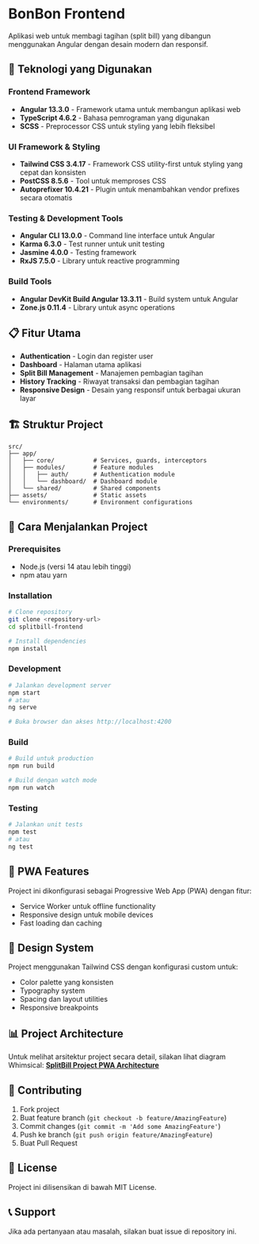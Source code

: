 # BonBon Frontend

Aplikasi web untuk membagi tagihan (split bill) yang dibangun menggunakan Angular dengan desain modern dan responsif.

## 🚀 Teknologi yang Digunakan

### Frontend Framework
- **Angular 13.3.0** - Framework utama untuk membangun aplikasi web
- **TypeScript 4.6.2** - Bahasa pemrograman yang digunakan
- **SCSS** - Preprocessor CSS untuk styling yang lebih fleksibel

### UI Framework & Styling
- **Tailwind CSS 3.4.17** - Framework CSS utility-first untuk styling yang cepat dan konsisten
- **PostCSS 8.5.6** - Tool untuk memproses CSS
- **Autoprefixer 10.4.21** - Plugin untuk menambahkan vendor prefixes secara otomatis

### Testing & Development Tools
- **Angular CLI 13.0.0** - Command line interface untuk Angular
- **Karma 6.3.0** - Test runner untuk unit testing
- **Jasmine 4.0.0** - Testing framework
- **RxJS 7.5.0** - Library untuk reactive programming

### Build Tools
- **Angular DevKit Build Angular 13.3.11** - Build system untuk Angular
- **Zone.js 0.11.4** - Library untuk async operations

## 📋 Fitur Utama

- **Authentication** - Login dan register user
- **Dashboard** - Halaman utama aplikasi
- **Split Bill Management** - Manajemen pembagian tagihan
- **History Tracking** - Riwayat transaksi dan pembagian tagihan
- **Responsive Design** - Desain yang responsif untuk berbagai ukuran layar

## 🏗️ Struktur Project

```
src/
├── app/
│   ├── core/           # Services, guards, interceptors
│   ├── modules/        # Feature modules
│   │   ├── auth/       # Authentication module
│   │   └── dashboard/  # Dashboard module
│   └── shared/         # Shared components
├── assets/             # Static assets
└── environments/       # Environment configurations
```

## 🚀 Cara Menjalankan Project

### Prerequisites
- Node.js (versi 14 atau lebih tinggi)
- npm atau yarn

### Installation
```bash
# Clone repository
git clone <repository-url>
cd splitbill-frontend

# Install dependencies
npm install
```

### Development
```bash
# Jalankan development server
npm start
# atau
ng serve

# Buka browser dan akses http://localhost:4200
```

### Build
```bash
# Build untuk production
npm run build

# Build dengan watch mode
npm run watch
```

### Testing
```bash
# Jalankan unit tests
npm test
# atau
ng test
```

## 📱 PWA Features

Project ini dikonfigurasi sebagai Progressive Web App (PWA) dengan fitur:
- Service Worker untuk offline functionality
- Responsive design untuk mobile devices
- Fast loading dan caching

## 🎨 Design System

Project menggunakan Tailwind CSS dengan konfigurasi custom untuk:
- Color palette yang konsisten
- Typography system
- Spacing dan layout utilities
- Responsive breakpoints

## 📊 Project Architecture

Untuk melihat arsitektur project secara detail, silakan lihat diagram Whimsical:
**[SplitBill Project PWA Architecture](https://whimsical.com/splitbill-project-pwa-AkUxqyAPrFa78jadgeA1T1)**

## 🤝 Contributing

1. Fork project
2. Buat feature branch (`git checkout -b feature/AmazingFeature`)
3. Commit changes (`git commit -m 'Add some AmazingFeature'`)
4. Push ke branch (`git push origin feature/AmazingFeature`)
5. Buat Pull Request

## 📄 License

Project ini dilisensikan di bawah MIT License.

## 📞 Support

Jika ada pertanyaan atau masalah, silakan buat issue di repository ini.
